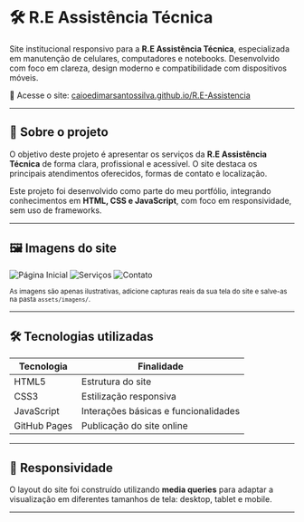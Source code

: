 # 🛠️ R.E Assistência Técnica

Site institucional responsivo para a **R.E Assistência Técnica**, especializada em manutenção de celulares, computadores e notebooks. Desenvolvido com foco em clareza, design moderno e compatibilidade com dispositivos móveis.

🔗 Acesse o site: [caioedimarsantossilva.github.io/R.E-Assistencia](https://caioedimarsantossilva.github.io/R.E-Assistencia/)

---

## 🧾 Sobre o projeto

O objetivo deste projeto é apresentar os serviços da **R.E Assistência Técnica** de forma clara, profissional e acessível. O site destaca os principais atendimentos oferecidos, formas de contato e localização.

Este projeto foi desenvolvido como parte do meu portfólio, integrando conhecimentos em **HTML, CSS e JavaScript**, com foco em responsividade, sem uso de frameworks.

---

## 🖼️ Imagens do site

![Página Inicial](assets/imagens/home.png)
![Serviços](assets/imagens/servicos.png)
![Contato](assets/imagens/contato.png)

<sub>As imagens são apenas ilustrativas, adicione capturas reais da sua tela do site e salve-as na pasta `assets/imagens/`.</sub>

---

## 🛠 Tecnologias utilizadas

| Tecnologia | Finalidade                         |
|------------|------------------------------------|
| HTML5      | Estrutura do site                  |
| CSS3       | Estilização responsiva             |
| JavaScript | Interações básicas e funcionalidades |
| GitHub Pages | Publicação do site online       |

---

## 📱 Responsividade

O layout do site foi construído utilizando **media queries** para adaptar a visualização em diferentes tamanhos de tela: desktop, tablet e mobile.

---



